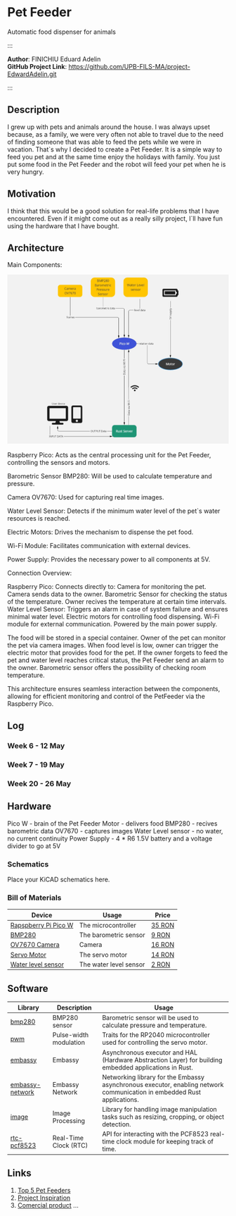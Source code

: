 # Pet Feeder

Automatic food dispenser for animals

:::

**Author**: FINICHIU Eduard Adelin \
**GitHub Project Link**: https://github.com/UPB-FILS-MA/project-EdwardAdelin.git

:::

## Description

I grew up with pets and animals around the house.
I was always upset because, as a family, we were very often not able to travel due to the need of finding someone that was able to feed the pets while we were in vacation.
That`s why I decided to create a Pet Feeder. It is a simple way to feed you pet and at the same time enjoy the holidays with family.
You just put some food in the Pet Feeder and the robot will feed your pet when he is very hungry.

## Motivation

I think that this would be a good solution for real-life problems that I have encountered. Even if it might come out as a really silly project, I`ll have fun using the hardware that I have bought.

## Architecture

Main Components:

![diagram](diagram.jpg)

Raspberry Pico: Acts as the central processing unit for the Pet Feeder, controlling the sensors and motors.

Barometric Sensor BMP280: Will be used to calculate temperature and pressure.

Camera OV7670: Used for capturing real time images.

Water Level Sensor: Detects if the minimum water level of the pet`s water resources is reached.

Electric Motors: Drives the mechanism to dispense the pet food.

Wi-Fi Module: Facilitates communication with external devices.

Power Supply: Provides the necessary power to all components at 5V.

Connection Overview:

Raspberry Pico:
Connects directly to:
Camera for monitoring the pet. Camera sends data to the owner.
Barometric Sensor for checking the status of the temperature. Owner recives the temperature at certain time intervals.
Water Level Sensor: Triggers an alarm in case of system failure and ensures minimal water level.
Electric motors for controlling food dispensing.
Wi-Fi module for external communication.
Powered by the main power supply.

The food will be stored in a special container. Owner of the pet can monitor the pet via camera images. When food level is low, owner can trigger the electric motor that provides food for the pet.
If the owner forgets to feed the pet and water level reaches critical status, the Pet Feeder send an alarm to the owner.
Barometric sensor offers the possibility of checking room temperature.

This architecture ensures seamless interaction between the components, allowing for efficient monitoring and control of the PetFeeder via the Raspberry Pico.

## Log

### Week 6 - 12 May

### Week 7 - 19 May

### Week 20 - 26 May

## Hardware

Pico W - brain of the Pet Feeder
Motor - delivers food
BMP280 - recives barometric data
OV7670 - captures images
Water Level sensor - no water, no current continuity
Power Supply - 4 \* R6 1.5V battery and a voltage divider to go at 5V

### Schematics

Place your KiCAD schematics here.

### Bill of Materials

| Device                                                                                                               | Usage                  | Price                                                                                                                      |
| -------------------------------------------------------------------------------------------------------------------- | ---------------------- | -------------------------------------------------------------------------------------------------------------------------- |
| [Rapspberry Pi Pico W](https://www.raspberrypi.com/documentation/microcontrollers/raspberry-pi-pico.html)            | The microcontroller    | [35 RON](https://www.optimusdigital.ro/en/raspberry-pi-boards/12394-raspberry-pi-pico-w.html)                              |
| [BMP280](https://cdn-shop.adafruit.com/datasheets/BST-BMP280-DS001-11.pdf)                                           | The barometric sensor  | [9 RON](https://www.optimusdigital.ro/en/pressure-sensors/1666-modul-senzor-de-presiune-barometric-bmp280.html)            |
| [OV7670 Camera](https://web.mit.edu/6.111/www/f2016/tools/OV7670_2006.pdf)                                           | Camera                 | [16 RON](https://www.optimusdigital.ro/en/optical-sensors/624-modul-camera-ov7670.html)                                    |
| [Servo Motor](http://www.ee.ic.ac.uk/pcheung/teaching/DE1_EE/stores/sg90_datasheet.pdf)                              | The servo motor        | [14 RON](https://www.optimusdigital.ro/en/servomotors/26-sg90-micro-servo-motor.html?search_query=servo+motor&results=196) |
| [Water level sensor](https://circuitdigest.com/microcontroller-projects/interfacing-water-level-sensor-with-arduino) | The water level sensor | [2 RON](https://www.optimusdigital.ro/en/others/272-senzor-de-nivel-al-apei.html)                                          |

## Software

| Library                                                          | Description            | Usage                                                                                                                   |
| ---------------------------------------------------------------- | ---------------------- | ----------------------------------------------------------------------------------------------------------------------- |
| [bmp280](https://crates.io/crates/bmp280)                        | BMP280 sensor          | Barometric sensor will be used to calculate pressure and temperature.                                                   |
| [pwm](https://docs.rs/pwm-pca9685/latest/pwm_pca9685/)           | Pulse-width modulation | Traits for the RP2040 microcontroller used for controlling the servo motor.                                             |
| [embassy](https://github.com/embassy-rs/embassy)                 | Embassy                | Asynchronous executor and HAL (Hardware Abstraction Layer) for building embedded applications in Rust.                  |
| [embassy-network](https://github.com/embassy-rs/embassy-network) | Embassy Network        | Networking library for the Embassy asynchronous executor, enabling network communication in embedded Rust applications. |
| [image](https://crates.io/crates/image)                          | Image Processing       | Library for handling image manipulation tasks such as resizing, cropping, or object detection.                          |
| [rtc-pcf8523](https://crates.io/crates/rtc-pcf8523)              | Real-Time Clock (RTC)  | API for interacting with the PCF8523 real-time clock module for keeping track of time.                                  |

## Links

1. [Top 5 Pet Feeders](https://www.youtube.com/watch?v=vKdQXICO-r0&ab_channel=MrFlashPick)
2. [Project Inspiration](https://www.youtube.com/watch?v=U7KqqlYaXgY&ab_channel=NicoleZhang)
3. [Comercial product](https://mi-home.ro/products/xiaomi-smart-pet-food-feeder)
   ...
